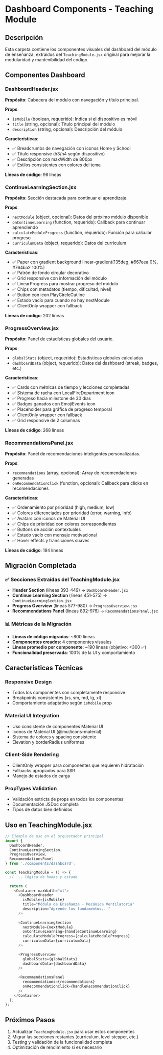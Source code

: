 # Dashboard Components - Teaching Module

## Descripción
Esta carpeta contiene los componentes visuales del dashboard del módulo de enseñanza, extraídos del `TeachingModule.jsx` original para mejorar la modularidad y mantenibilidad del código.

## Componentes Dashboard

### DashboardHeader.jsx
**Propósito**: Cabecera del módulo con navegación y título principal.

**Props**:
- `isMobile` (boolean, requerido): Indica si el dispositivo es móvil
- `title` (string, opcional): Título principal del módulo
- `description` (string, opcional): Descripción del módulo

**Características**:
- ✅ Breadcrumbs de navegación con iconos Home y School
- ✅ Título responsive (h3/h4 según dispositivo)
- ✅ Descripción con maxWidth de 800px
- ✅ Estilos consistentes con colores del tema

**Líneas de código**: 96 líneas

### ContinueLearningSection.jsx
**Propósito**: Sección destacada para continuar el aprendizaje.

**Props**:
- `nextModule` (object, opcional): Datos del próximo módulo disponible
- `onContinueLearning` (function, requerido): Callback para continuar aprendiendo
- `calculateModuleProgress` (function, requerido): Función para calcular progreso
- `curriculumData` (object, requerido): Datos del curriculum

**Características**:
- ✅ Paper con gradient background linear-gradient(135deg, #667eea 0%, #764ba2 100%)
- ✅ Patrón de fondo circular decorativo
- ✅ Grid responsive con información del módulo
- ✅ LinearProgress para mostrar progreso del módulo
- ✅ Chips con metadatos (tiempo, dificultad, nivel)
- ✅ Button con icon PlayCircleOutline
- ✅ Estado vacío para cuando no hay nextModule
- ✅ ClientOnly wrapper con fallback

**Líneas de código**: 202 líneas

### ProgressOverview.jsx
**Propósito**: Panel de estadísticas globales del usuario.

**Props**:
- `globalStats` (object, requerido): Estadísticas globales calculadas
- `dashboardData` (object, requerido): Datos del dashboard (streak, badges, etc.)

**Características**:
- ✅ Cards con métricas de tiempo y lecciones completadas
- ✅ Sistema de racha con LocalFireDepartment icon
- ✅ Progreso hacia milestone de 30 días
- ✅ Badges ganados con EmojiEvents icon
- ✅ Placeholder para gráfica de progreso temporal
- ✅ ClientOnly wrapper con fallback
- ✅ Grid responsive de 2 columnas

**Líneas de código**: 268 líneas

### RecommendationsPanel.jsx
**Propósito**: Panel de recomendaciones inteligentes personalizadas.

**Props**:
- `recommendations` (array, opcional): Array de recomendaciones generadas
- `onRecommendationClick` (function, opcional): Callback para clicks en recomendaciones

**Características**:
- ✅ Ordenamiento por prioridad (high, medium, low)
- ✅ Colores diferenciados por prioridad (error, warning, info)
- ✅ Avatars con iconos de Material UI
- ✅ Chips de prioridad con colores correspondientes
- ✅ Buttons de acción contextuales
- ✅ Estado vacío con mensaje motivacional
- ✅ Hover effects y transiciones suaves

**Líneas de código**: 194 líneas

## Migración Completada

### ✅ Secciones Extraídas del TeachingModule.jsx
- **Header Section** (líneas 393-449) → `DashboardHeader.jsx`
- **Continue Learning Section** (líneas 451-575) → `ContinueLearningSection.jsx`
- **Progress Overview** (líneas 577-980) → `ProgressOverview.jsx`
- **Recommendations Panel** (líneas 892-976) → `RecommendationsPanel.jsx`

### 📊 Métricas de la Migración
- **Líneas de código migradas**: ~800 líneas
- **Componentes creados**: 4 componentes visuales
- **Líneas promedio por componente**: ~190 líneas (objetivo: <300 ✅)
- **Funcionalidad preservada**: 100% de la UI y comportamiento

## Características Técnicas

### Responsive Design
- Todos los componentes son completamente responsive
- Breakpoints consistentes (xs, sm, md, lg, xl)
- Comportamiento adaptativo según `isMobile` prop

### Material UI Integration
- Uso consistente de componentes Material UI
- Iconos de Material UI (@mui/icons-material)
- Sistema de colores y spacing consistente
- Elevation y borderRadius uniformes

### Client-Side Rendering
- ClientOnly wrapper para componentes que requieren hidratación
- Fallbacks apropiados para SSR
- Manejo de estados de carga

### PropTypes Validation
- Validación estricta de props en todos los componentes
- Documentación JSDoc completa
- Tipos de datos bien definidos

## Uso en TeachingModule.jsx

```javascript
// Ejemplo de uso en el orquestador principal
import {
  DashboardHeader,
  ContinueLearningSection,
  ProgressOverview,
  RecommendationsPanel
} from './components/dashboard';

const TeachingModule = () => {
  // ... lógica de hooks y estado
  
  return (
    <Container maxWidth="xl">
      <DashboardHeader 
        isMobile={isMobile}
        title="Módulo de Enseñanza - Mecánica Ventilatoria"
        description="Aprende los fundamentos..."
      />
      
      <ContinueLearningSection 
        nextModule={nextModule}
        onContinueLearning={handleContinueLearning}
        calculateModuleProgress={calculateModuleProgress}
        curriculumData={curriculumData}
      />
      
      <ProgressOverview 
        globalStats={globalStats}
        dashboardData={dashboardData}
      />
      
      <RecommendationsPanel 
        recommendations={recommendations}
        onRecommendationClick={handleRecommendationClick}
      />
    </Container>
  );
};
```

## Próximos Pasos
1. Actualizar `TeachingModule.jsx` para usar estos componentes
2. Migrar las secciones restantes (curriculum, level stepper, etc.)
3. Testing y validación de la funcionalidad completa
4. Optimización de rendimiento si es necesario
